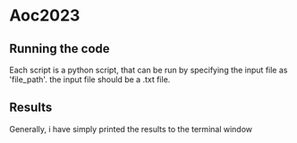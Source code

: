# Aoc2023

## Running the code

Each script is a python script, that can be run by specifying the input file as 'file_path'. the input file should be a .txt file.

## Results

Generally, i have simply printed the results to the terminal window
